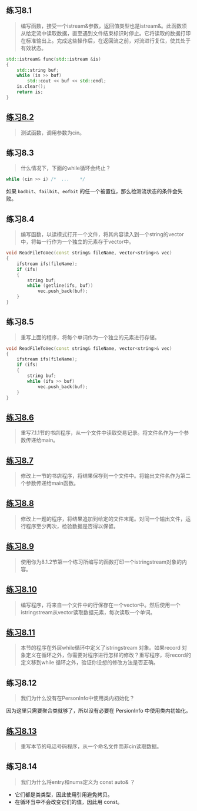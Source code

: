 ## 练习8.1

> 编写函数，接受一个istream&参数，返回值类型也是istream&。此函数须从给定流中读取数据，直至遇到文件结束标识时停止。它将读取的数据打印在标准输出上。完成这些操作后，在返回流之前，对流进行复位，使其处于有效状态。

```cpp
std::istream& func(std::istream &is)
{
    std::string buf;
    while (is >> buf)
        std::cout << buf << std::endl;
    is.clear();
    return is;
}
```

## [练习8.2](8.2.cpp)

> 测试函数，调用参数为cin。

## 练习8.3

> 什么情况下，下面的while循环会终止？
```cpp
while (cin >> i) /*  ...    */
```

如果 `badbit`、`failbit`、`eofbit` 的任一个被置位，那么检测流状态的条件会失败。                            

## 练习8.4

> 编写函数，以读模式打开一个文件，将其内容读入到一个string的vector中，将每一行作为一个独立的元素存于vector中。

```cpp
void ReadFileToVec(const string& fileName, vector<string>& vec)
{
    ifstream ifs(fileName);
    if (ifs)
    {
        string buf;
        while (getline(ifs, buf))
            vec.push_back(buf);
    }
}
```

## 练习8.5

> 重写上面的程序，将每个单词作为一个独立的元素进行存储。

```cpp
void ReadFileToVec(const string& fileName, vector<string>& vec)
{
    ifstream ifs(fileName);
    if (ifs)
    {
        string buf;
        while (ifs >> buf)
            vec.push_back(buf);
    }
}
```

## [练习8.6](8.6.cpp)

> 重写7.1.1节的书店程序，从一个文件中读取交易记录。将文件名作为一个参数传递给main。

## [练习8.7](8.7.cpp)

> 修改上一节的书店程序，将结果保存到一个文件中。将输出文件名作为第二个参数传递给main函数。

## [练习8.8](8.8.cpp)

> 修改上一题的程序，将结果追加到给定的文件末尾。对同一个输出文件，运行程序至少两次，检验数据是否得以保留。

## [练习8.9](8.9.cpp)

> 使用你为8.1.2节第一个练习所编写的函数打印一个istringstream对象的内容。

## [练习8.10](8.10.cpp)

> 编写程序，将来自一个文件中的行保存在一个vector<string>中。然后使用一个istringstream从vector读取数据元素，每次读取一个单词。

## [练习8.11](8.11.cpp)

> 本节的程序在外层while循环中定义了istringstream 对象。如果record 对象定义在循环之外，你需要对程序进行怎样的修改？重写程序，将record的定义移到while 循环之外，验证你设想的修改方法是否正确。

## 练习8.12

> 我们为什么没有在PersonInfo中使用类内初始化？

因为这里只需要聚合类就够了，所以没有必要在 PersionInfo 中使用类内初始化。

## [练习8.13](8.13.cpp)

> 重写本节的电话号码程序，从一个命名文件而非cin读取数据。

## 练习8.14

> 我们为什么将entry和nums定义为 const auto& ？

* 它们都是类类型，因此使用引用避免拷贝。
* 在循环当中不会改变它们的值，因此用 const。